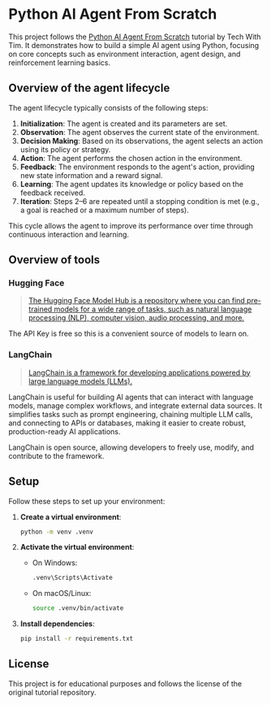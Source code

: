 # Python AI Agent From Scratch

This project follows the [Python AI Agent From Scratch](https://github.com/techwithtim/PythonAIAgentFromScratch) tutorial by Tech With Tim. It demonstrates how to build a simple AI agent using Python, focusing on core concepts such as environment interaction, agent design, and reinforcement learning basics.

## Overview of the agent lifecycle

The agent lifecycle typically consists of the following steps:

1. **Initialization**: The agent is created and its parameters are set.
2. **Observation**: The agent observes the current state of the environment.
3. **Decision Making**: Based on its observations, the agent selects an action using its policy or strategy.
4. **Action**: The agent performs the chosen action in the environment.
5. **Feedback**: The environment responds to the agent's action, providing new state information and a reward signal.
6. **Learning**: The agent updates its knowledge or policy based on the feedback received.
7. **Iteration**: Steps 2–6 are repeated until a stopping condition is met (e.g., a goal is reached or a maximum number of steps).

This cycle allows the agent to improve its performance over time through continuous interaction and learning.


## Overview of tools

### Hugging Face 

> [The Hugging Face Model Hub is a repository where you can find pre-trained models for a wide range of tasks, such as natural language processing (NLP), computer vision, audio processing, and more.](https://huggingface.co/models)

The API Key is free so this is a convenient source of models to learn on.

### LangChain

> [LangChain is a framework for developing applications powered by large language models (LLMs).](https://python.langchain.com/docs/introduction/)

LangChain is useful for building AI agents that can interact with language models, manage complex workflows, and integrate external data sources. It simplifies tasks such as prompt engineering, chaining multiple LLM calls, and connecting to APIs or databases, making it easier to create robust, production-ready AI applications. 

LangChain is open source, allowing developers to freely use, modify, and contribute to the framework.




## Setup

Follow these steps to set up your environment:

1. **Create a virtual environment**:
    ```bash
    python -m venv .venv
    ```

    

2. **Activate the virtual environment**:
    - On Windows:
      ```bash
      .venv\Scripts\Activate
      ```
    - On macOS/Linux:
      ```bash
      source .venv/bin/activate
      ```

3. **Install dependencies**:
    ```bash
    pip install -r requirements.txt    
    ```


## License

This project is for educational purposes and follows the license of the original tutorial repository.
